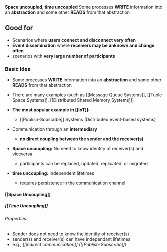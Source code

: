 **Space uncoupled, time uncoupled**
Some processes **WRITE** information into an **abstraction** and some other **READS** from that abstraction
## Good for
- Scenarios where **users connect and disconnect very often**
- **Event dissemination** where **receivers may be unknown and change often**
- scenarios with **very large number of participants**
### Basic Idea
- Some processes **WRITE** information into an **abstraction** and some other **READS** from that abstraction
- There are many examples (such as [[Message Queue Systems]], [[Tuple Space Systems]], [[Distributed Shared Memory Systems]])
- **The most popular example in [[IoT]]:**
	- [[Publish-Subscribe]] Systems (Distributed event-based systems)

- Communication through an **intermediary**
	- **no direct coupling between the sender and the receiver(s)**
- **Space uncoupling:** No need to know identity of receiver(s) and viceversa
	- participants can be replaced, updated, replicated, or migrated
- **time uncoupling:** independent lifetimes
	- requires persistence in the communication channel
#### [[Space Uncoupling]]
##### [[Time Uncoupling]]
###### Properties:
- Sender does not need to know the identity of receiver(s)
- sender(s) and receiver(s) can have independant lifetimes
- e.g., _[[indirect communication]] ([[Publish-Subscribe]])_